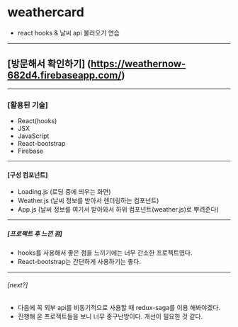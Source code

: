 # weathercard
- react hooks & 날씨 api 불러오기 연습
---
## [방문해서 확인하기] (https://weathernow-682d4.firebaseapp.com/)
---
### [활용된 기술]
- React(hooks)
- JSX
- JavaScript
- React-bootstrap
- Firebase
---
#### [구성 컴포넌트]
- Loading.js (로딩 중에 띄우는 화면)
- Weather.js (날씨 정보를 받아서 렌더링하는 컴포넌트)
- App.js (날씨 정보를 여기서 받아와서 하위 컴포넌트(weather.js)로 뿌려준다)
---
##### [프로젝트 후 느낀 점]
- hooks를 사용해서 좋은 점을 느끼기에는 너무 간소한 프로젝트였다.
- React-bootstrap는 간단하게 사용하기는 좋다.
---
###### [next?]
- 다음에 꼭 외부 api를 비동기적으로 사용할 때 redux-saga를 이용 해봐야겠다.
- 진행해 온 프로젝트들을 보니 너무 중구난방이다. 개선이 필요한 것 같다.
